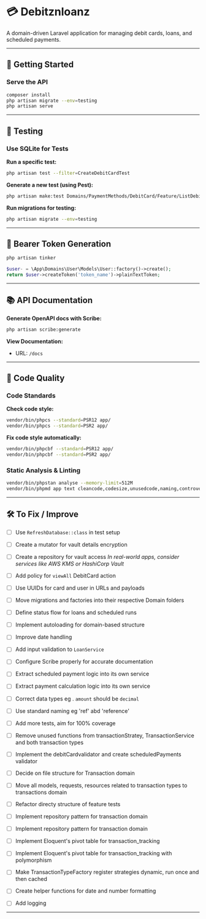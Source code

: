 # 💳 Debitznloanz

A domain-driven Laravel application for managing debit cards, loans, and scheduled payments.

---

## 🚀 Getting Started

### Serve the API
```bash
composer install
php artisan migrate --env=testing
php artisan serve
````

---

## 🧪 Testing

### Use SQLite for Tests

**Run a specific test:**

```bash
php artisan test --filter=CreateDebitCardTest
```

**Generate a new test (using Pest):**

```bash
php artisan make:test Domains/PaymentMethods/DebitCard/Feature/ListDebitCardsTest --pest
```

**Run migrations for testing:**

```bash
php artisan migrate --env=testing
```

---

## 👤 Bearer Token Generation

```bash
php artisan tinker
```
```php
$user- = \App\Domains\User\Models\User::factory()->create();
return $user->createToken('token_name')->plainTextToken;
```

---

## 📚 API Documentation

**Generate OpenAPI docs with Scribe:**

```bash
php artisan scribe:generate
```

**View Documentation:**

* URL: `/docs`

---

## 🧹 Code Quality

### Code Standards

**Check code style:**

```bash
vendor/bin/phpcs --standard=PSR12 app/
vendor/bin/phpcs --standard=PSR2 app/
```

**Fix code style automatically:**

```bash
vendor/bin/phpcbf --standard=PSR12 app/
vendor/bin/phpcbf --standard=PSR2 app/
```

### Static Analysis & Linting

```bash
vendor/bin/phpstan analyse --memory-limit=512M
vendor/bin/phpmd app text cleancode,codesize,unusedcode,naming,controversial,design
```

---

## 🛠️ To Fix / Improve

* [ ] Use `RefreshDatabase::class` in test setup
* [ ] Create a mutator for vault details encryption
* [ ] Create a repository for vault access
  *In real-world apps, consider services like AWS KMS or HashiCorp Vault*
* [ ] Add policy for `viewAll` DebitCard action
* [ ] Use UUIDs for card and user in URLs and payloads
* [ ] Move migrations and factories into their respective Domain folders
* [ ] Define status flow for loans and scheduled runs
* [ ] Implement autoloading for domain-based structure
* [ ] Improve date handling
* [ ] Add input validation to `LoanService`
* [ ] Configure Scribe properly for accurate documentation
* [ ] Extract scheduled payment logic into its own service
* [ ] Extract payment calculation logic into its own service
* [ ] Correct data types eg . `amount` should be `decimal`
* [ ] Use standard naming eg 'ref' abd 'reference'
* [ ] Add more tests, aim for 100% coverage
* [ ] Remove unused functions from transactionStratey, TransactionService and both transaction types
* [ ] Implement the debitCardvalidator and create scheduledPayments validator
* [ ] Decide on file structure for Transaction domain
* [ ] Move all models, requests, resources related to transaction types to transactions domain
* [ ] Refactor directy structure of feature tests 
* [ ] Implement repository pattern for transaction domain
* [ ] Implement repository pattern for transaction domain
* [ ] Implement Eloquent's pivot table for transaction_tracking
* [ ] Implement Eloquent's pivot table for transaction_tracking with polymorphism
* [ ] Make TransactionTypeFactory register strategies dynamic, run once and then cached
* [ ] Create helper functions for date and number formatting
* [ ] Add logging


---
